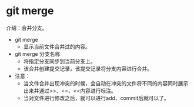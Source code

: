 # git merge
介绍：合并分支。
- git merge
    - 显示当前文件合并过的内容。
- git merge 分支名称
    - 将指定分支同步到当前分支上。
    - 该合并创建提交记录，该提交记录将分支内容进行合并。
- 注意：
    - 当文件合并出现冲突的时候，会自动在冲突的文件将不同的内容同时展示出来并通过>>、==、<<内容进行标注。
    - 当对文件进行修改之后，就可以进行add、commit后就可以了。